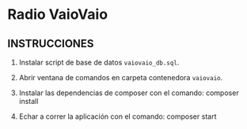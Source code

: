 # Radio VaioVaio

## INSTRUCCIONES

1. Instalar script de base de datos `vaiovaio_db.sql`.

2. Abrir ventana de comandos en carpeta contenedora `vaiovaio`.

3. Instalar las dependencias de composer con el comando:
	composer install

4. Echar a correr la aplicación con el comando:
	composer start